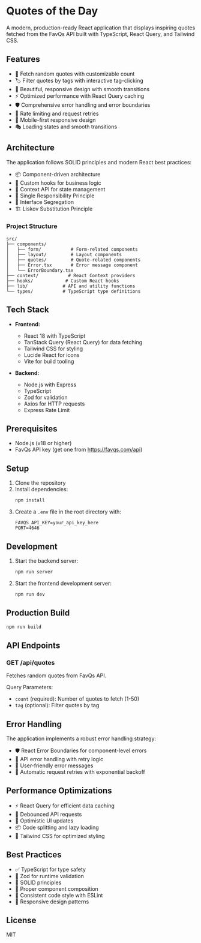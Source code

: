 # Quotes of the Day

A modern, production-ready React application that displays inspiring quotes fetched from the FavQs API built with TypeScript, React Query, and Tailwind CSS.

## Features

- 🎯 Fetch random quotes with customizable count
- 🏷️ Filter quotes by tags with interactive tag-clicking
- 🎨 Beautiful, responsive design with smooth transitions
- ⚡ Optimized performance with React Query caching
- 🛡️ Comprehensive error handling and error boundaries
- 🔄 Rate limiting and request retries
- 📱 Mobile-first responsive design
- 🎭 Loading states and smooth transitions

## Architecture

The application follows SOLID principles and modern React best practices:

- 📦 Component-driven architecture
- 🎣 Custom hooks for business logic
- 🔄 Context API for state management
- 🎯 Single Responsibility Principle
- 🔌 Interface Segregation
- 🏗️ Liskov Substitution Principle

### Project Structure

```
src/
├── components/
│   ├── form/           # Form-related components
│   ├── layout/         # Layout components
│   ├── quotes/         # Quote-related components
│   ├── Error.tsx       # Error message component
│   └── ErrorBoundary.tsx
├── context/           # React Context providers
├── hooks/            # Custom React hooks
├── lib/             # API and utility functions
└── types/           # TypeScript type definitions
```

## Tech Stack

- **Frontend:**

  - React 18 with TypeScript
  - TanStack Query (React Query) for data fetching
  - Tailwind CSS for styling
  - Lucide React for icons
  - Vite for build tooling

- **Backend:**
  - Node.js with Express
  - TypeScript
  - Zod for validation
  - Axios for HTTP requests
  - Express Rate Limit

## Prerequisites

- Node.js (v18 or higher)
- FavQs API key (get one from https://favqs.com/api)

## Setup

1. Clone the repository
2. Install dependencies:
   ```bash
   npm install
   ```
3. Create a `.env` file in the root directory with:
   ```
   FAVQS_API_KEY=your_api_key_here
   PORT=4646
   ```

## Development

1. Start the backend server:

   ```bash
   npm run server
   ```

2. Start the frontend development server:
   ```bash
   npm run dev
   ```

## Production Build

```bash
npm run build
```

## API Endpoints

### GET /api/quotes

Fetches random quotes from FavQs API.

Query Parameters:

- `count` (required): Number of quotes to fetch (1-50)
- `tag` (optional): Filter quotes by tag

## Error Handling

The application implements a robust error handling strategy:

- 🛡️ React Error Boundaries for component-level errors
- 🚦 API error handling with retry logic
- 📝 User-friendly error messages
- 🔄 Automatic request retries with exponential backoff

## Performance Optimizations

- ⚡ React Query for efficient data caching
- 🎯 Debounced API requests
- 🔄 Optimistic UI updates
- 📦 Code splitting and lazy loading
- 🎨 Tailwind CSS for optimized styling

## Best Practices

- ✅ TypeScript for type safety
- 🧪 Zod for runtime validation
- 🎯 SOLID principles
- 🔄 Proper component composition
- 🎨 Consistent code style with ESLint
- 📱 Responsive design patterns

## License

MIT
